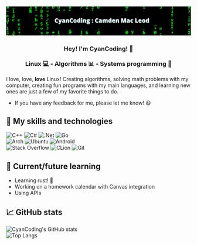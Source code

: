 <p align="center">
<img src="https://raw.githubusercontent.com/CyanCoding/CyanCoding/main/banner-resized.png" alt="My banner">
</p>

<h3 align="center">
Hey! I'm CyanCoding! 👋 <br><br>
Linux 💻 - Algorithms 📊 - Systems programming 📀
</h3>

I love, love, **love** Linux! Creating algorithms, solving math problems with my computer, creating fun programs with my main languages, and learning new ones are just a few of my favorite things to do.

 - If you have any feedback for me, please let me know! 😃

## 💪 My skills and technologies
![C++](https://img.shields.io/badge/c++-%2300599C.svg?style=for-the-badge&logo=c%2B%2B&logoColor=white)
![C#](https://img.shields.io/badge/c%23-%23239120.svg?style=for-the-badge&logo=c-sharp&logoColor=white)
![.Net](https://img.shields.io/badge/.NET-5C2D91?style=for-the-badge&logo=.net&logoColor=white)
![Go](https://img.shields.io/badge/go-%2300ADD8.svg?style=for-the-badge&logo=go&logoColor=white)
<br>
![Arch](https://img.shields.io/badge/Arch%20Linux-1793D1?logo=arch-linux&logoColor=fff&style=for-the-badge)
![Ubuntu](https://img.shields.io/badge/Ubuntu-E95420?style=for-the-badge&logo=ubuntu&logoColor=white)
![Android](https://img.shields.io/badge/Android-3DDC84?style=for-the-badge&logo=android&logoColor=white)
<br>
![Stack Overflow](https://img.shields.io/badge/-Stackoverflow-FE7A16?style=for-the-badge&logo=stack-overflow&logoColor=white)
![CLion](https://img.shields.io/badge/CLion-black?style=for-the-badge&logo=clion&logoColor=white)
![Git](https://img.shields.io/badge/git-%23F05033.svg?style=for-the-badge&logo=git&logoColor=white)

## 🔮 Current/future learning
 - Learning rust! 🦀
 - Working on a homework calendar with Canvas integration
 - Using APIs

## 📈 GitHub stats
![CyanCoding's GitHub stats](https://github-readme-stats.vercel.app/api?username=cyancoding&show_icons=true&include_all_commits=true)
<br>
![Top Langs](https://github-readme-stats.vercel.app/api/top-langs/?username=cyancoding&layout=compact)

